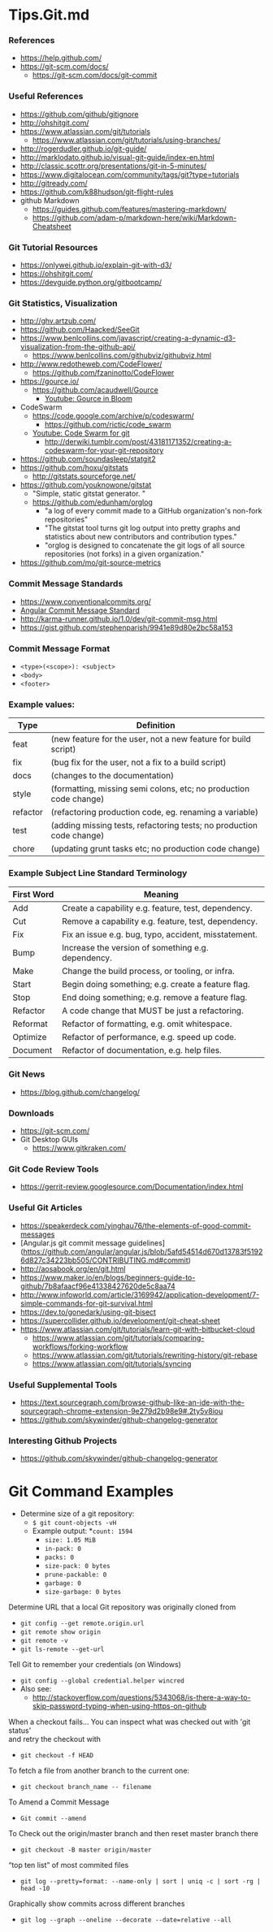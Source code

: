 Tips.Git.md
==== 


### References
* https://help.github.com/
* https://git-scm.com/docs/
  * https://git-scm.com/docs/git-commit



### Useful References
* https://github.com/github/gitignore
* http://ohshitgit.com/
* https://www.atlassian.com/git/tutorials
  * https://www.atlassian.com/git/tutorials/using-branches/
* http://rogerdudler.github.io/git-guide/
* http://marklodato.github.io/visual-git-guide/index-en.html
* http://classic.scottr.org/presentations/git-in-5-minutes/
* https://www.digitalocean.com/community/tags/git?type=tutorials
* http://gitready.com/
* https://github.com/k88hudson/git-flight-rules
* github Markdown
  * https://guides.github.com/features/mastering-markdown/
  * https://github.com/adam-p/markdown-here/wiki/Markdown-Cheatsheet



### Git Tutorial Resources
* https://onlywei.github.io/explain-git-with-d3/
* https://ohshitgit.com/
* https://devguide.python.org/gitbootcamp/


### Git Statistics, Visualization 
* http://ghv.artzub.com/
* https://github.com/Haacked/SeeGit
* https://www.benlcollins.com/javascript/creating-a-dynamic-d3-visualization-from-the-github-api/
  * https://www.benlcollins.com/githubviz/githubviz.html
* http://www.redotheweb.com/CodeFlower/
  * https://github.com/fzaninotto/CodeFlower
* https://gource.io/
  * https://github.com/acaudwell/Gource
    * [Youtube: Gource in Bloom](https://www.youtube.com/watch?feature=player_embedded&v=NjUuAuBcoqs)
* CodeSwarm
  * https://code.google.com/archive/p/codeswarm/
    * https://github.com/rictic/code_swarm
  * [Youtube: Code Swarm for git](https://www.youtube.com/watch?v=2NUKH_BFKig) 
    * http://derwiki.tumblr.com/post/43181171352/creating-a-codeswarm-for-your-git-repository
* https://github.com/soundasleep/statgit2
* https://github.com/hoxu/gitstats 
  * http://gitstats.sourceforge.net/
* https://github.com/youknowone/gitstat
  * "Simple, static gitstat generator. "
  * https://github.com/edunham/orglog
    * "a log of every commit made to a GitHub organization's non-fork repositories"
    * "The gitstat tool turns git log output into pretty graphs and statistics about new contributors and contribution types."
    * "orglog is designed to concatenate the git logs of all source repositories (not forks) in a given organization."
* https://github.com/mo/git-source-metrics



### Commit Message Standards
* https://www.conventionalcommits.org/
* [Angular Commit Message Standard](https://docs.google.com/document/d/1QrDFcIiPjSLDn3EL15IJygNPiHORgU1_OOAqWjiDU5Y/edit)
* http://karma-runner.github.io/1.0/dev/git-commit-msg.html
* https://gist.github.com/stephenparish/9941e89d80e2bc58a153


### Commit Message Format
* ```<type>(<scope>): <subject>```
* ```<body>```
* ```<footer>```


### Example <type> values:
|Type | Definition|
|-----|-----------|
|feat 		|(new feature for the user, not a new feature for build script)|
|fix  		|(bug fix for the user, not a fix to a build script)|
|docs 		|(changes to the documentation)|
|style 		|(formatting, missing semi colons, etc; no production code change)|
|refactor 	|(refactoring production code, eg. renaming a variable)|
|test 		|(adding missing tests, refactoring tests; no production code change)|
|chore 		|(updating grunt tasks etc; no production code change)|


### Example Subject Line Standard Terminology
|First Word | Meaning|
|-----------|--------|
|Add 		| Create a capability e.g. feature, test, dependency.|
|Cut 		| Remove a capability e.g. feature, test, dependency.|
|Fix 		| Fix an issue e.g. bug, typo, accident, misstatement.|
|Bump 		| Increase the version of something e.g. dependency.|
|Make 		| Change the build process, or tooling, or infra.|
|Start 		| Begin doing something; e.g. create a feature flag.|
|Stop 		| End doing something; e.g. remove a feature flag.|
|Refactor   | A code change that MUST be just a refactoring.|
|Reformat 	| Refactor of formatting, e.g. omit whitespace.|
|Optimize 	| Refactor of performance, e.g. speed up code.|
|Document 	| Refactor of documentation, e.g. help files.|



### Git News
* https://blog.github.com/changelog/


### Downloads
* https://git-scm.com/ 
* Git Desktop GUIs
  * https://www.gitkraken.com/


### Git Code Review Tools
* https://gerrit-review.googlesource.com/Documentation/index.html


### Useful Git Articles
* https://speakerdeck.com/yinghau76/the-elements-of-good-commit-messages
* [Angular.js git commit message guidelines] (https://github.com/angular/angular.js/blob/5afd54514d670d13783f51926d827c34223bb505/CONTRIBUTING.md#commit)
* http://aosabook.org/en/git.html
* https://www.maker.io/en/blogs/beginners-guide-to-github/7b8afaacf96e41338427620de5c8aa74
* http://www.infoworld.com/article/3169942/application-development/7-simple-commands-for-git-survival.html
* https://dev.to/gonedark/using-git-bisect
* https://supercollider.github.io/development/git-cheat-sheet
* https://www.atlassian.com/git/tutorials/learn-git-with-bitbucket-cloud
  * https://www.atlassian.com/git/tutorials/comparing-workflows/forking-workflow
  * https://www.atlassian.com/git/tutorials/rewriting-history/git-rebase
  * https://www.atlassian.com/git/tutorials/syncing


### Useful Supplemental Tools
* https://text.sourcegraph.com/browse-github-like-an-ide-with-the-sourcegraph-chrome-extension-9e279d2b98e9#.2ty5v8iou
* https://github.com/skywinder/github-changelog-generator


### Interesting Github Projects
* https://github.com/skywinder/github-changelog-generator


Git Command Examples   
====


* Determine size of a git repository:
  * ```$ git count-objects -vH```
  * Example output:
    *```count: 1594```
    * ```size: 1.05 MiB```
    * ```in-pack: 0```
    * ```packs: 0```
    * ```size-pack: 0 bytes```
    * ```prune-packable: 0```
    * ```garbage: 0```
    * ```size-garbage: 0 bytes```




Determine URL that a local Git repository was originally cloned from
* ```git config --get remote.origin.url```
* ```git remote show origin```
* ```git remote -v```
* ```git ls-remote --get-url```



Tell Git to remember your credentials (on Windows)
* ```git config --global credential.helper wincred```
* Also see:
	* http://stackoverflow.com/questions/5343068/is-there-a-way-to-skip-password-typing-when-using-https-on-github


When a checkout fails...
You can inspect what was checked out with 'git status'  
and retry the checkout with 
* ```git checkout -f HEAD```


To fetch a file from another branch to the current one:  
* ```git checkout branch_name -- filename```


To Amend a Commit Message
* ```Git commit --amend```

To Check out the origin/master branch and then reset master branch there
* ```git checkout -B master origin/master```


“top ten list” of most commited files
* ```git log --pretty=format: --name-only | sort | uniq -c | sort -rg | head -10```


Graphically show commits across different branches
* ```git log --graph --oneline --decorate --date=relative --all```


